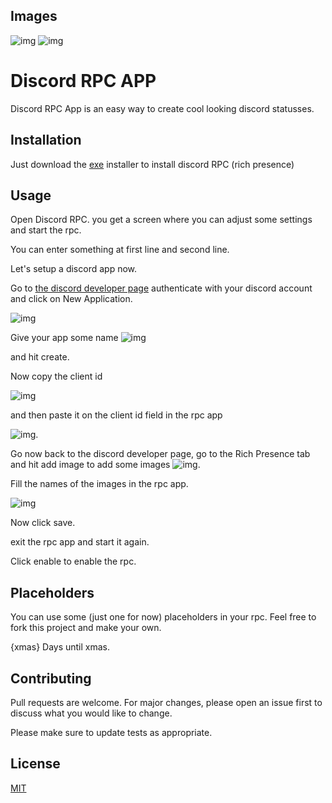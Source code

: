 ## Images

![img](https://bitbiz.nl/screenshots/hidde/Discord_QExvJ3ggJG.png)
![img](https://bitbiz.nl/screenshots/hidde/Discord_X6ipEhxxYZ.png)

# Discord RPC APP

Discord RPC App is an easy way to create cool looking discord statusses.

## Installation

Just download the [exe](https://github.com/ThatOneHidde/discord-rpc-app/releases/download/App/discord-rpc-app-1.0.0.Setup.exe) installer to install discord RPC (rich presence)

## Usage

Open Discord RPC.
you get a screen where you can adjust some settings and start the rpc.

You can enter something at first line and second line.

Let's setup a discord app now.

Go to [the discord developer page](https://discord.com/developers/applications)
authenticate with your discord account and click on New Application.

![img](https://bitbiz.nl/screenshots/hidde/firefox_TwMbwXHWl0.png)


Give your app some name ![img](https://bitbiz.nl/screenshots/hidde/firefox_TvnP3XJXLu.png) 

and hit create.

Now copy the client id

![img](https://bitbiz.nl/screenshots/hidde/firefox_KWroxsGKhT.png) 

and then paste it on the client id field in the rpc app 

![img](https://bitbiz.nl/screenshots/hidde/discord-rpc-app_DtzR4Tm1ug.png).

Go now back to the discord developer page, go to the Rich Presence tab and hit add image to add some images 
![img](https://bitbiz.nl/screenshots/hidde/firefox_zgZROSTqT6.png).


Fill the names of the images in the rpc app. 

![img](https://bitbiz.nl/screenshots/hidde/discord-rpc-app_JVLcqftqpU.png)



Now click save. 

exit the rpc app and start it again.

Click enable to enable the rpc.


## Placeholders
You can use some (just one for now) placeholders in your rpc. Feel free to fork this project and make your own.

{xmas} Days until xmas.



## Contributing
Pull requests are welcome. For major changes, please open an issue first to discuss what you would like to change.

Please make sure to update tests as appropriate.

## License
[MIT](https://choosealicense.com/licenses/mit/)
